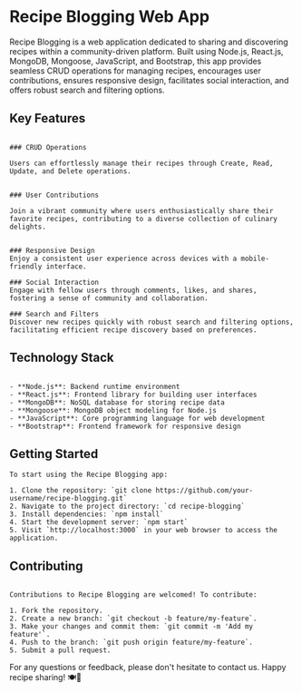 # Recipe Blogging Web App

Recipe Blogging is a web application dedicated to sharing and discovering recipes within a community-driven platform. Built using Node.js, React.js, MongoDB, Mongoose, JavaScript, and Bootstrap, this app provides seamless CRUD operations for managing recipes, encourages user contributions, ensures responsive design, facilitates social interaction, and offers robust search and filtering options.

## Key Features
```

### CRUD Operations

Users can effortlessly manage their recipes through Create, Read, Update, and Delete operations.


### User Contributions

Join a vibrant community where users enthusiastically share their favorite recipes, contributing to a diverse collection of culinary delights.


### Responsive Design
Enjoy a consistent user experience across devices with a mobile-friendly interface.

### Social Interaction
Engage with fellow users through comments, likes, and shares, fostering a sense of community and collaboration.

### Search and Filters
Discover new recipes quickly with robust search and filtering options, facilitating efficient recipe discovery based on preferences.
```
## Technology Stack
```

- **Node.js**: Backend runtime environment
- **React.js**: Frontend library for building user interfaces
- **MongoDB**: NoSQL database for storing recipe data
- **Mongoose**: MongoDB object modeling for Node.js
- **JavaScript**: Core programming language for web development
- **Bootstrap**: Frontend framework for responsive design
```

## Getting Started
```
To start using the Recipe Blogging app:

1. Clone the repository: `git clone https://github.com/your-username/recipe-blogging.git`
2. Navigate to the project directory: `cd recipe-blogging`
3. Install dependencies: `npm install`
4. Start the development server: `npm start`
5. Visit `http://localhost:3000` in your web browser to access the application.
```

## Contributing
```

Contributions to Recipe Blogging are welcomed! To contribute:

1. Fork the repository.
2. Create a new branch: `git checkout -b feature/my-feature`.
3. Make your changes and commit them: `git commit -m 'Add my feature'`.
4. Push to the branch: `git push origin feature/my-feature`.
5. Submit a pull request.
```



For any questions or feedback, please don't hesitate to contact us. Happy recipe sharing! 🍽️📝
